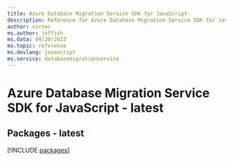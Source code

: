 ```yaml
---
title: Azure Database Migration Service SDK for JavaScript
description: Reference for Azure Database Migration Service SDK for JavaScript
author: xirzec
ms.author: jeffish
ms.data: 04/20/2023
ms.topic: reference
ms.devlang: javascript
ms.service: databasemigrationservice
---
```

# Azure Database Migration Service SDK for JavaScript - latest
## Packages - latest
[!INCLUDE [packages](database-migration-service-index.md)]